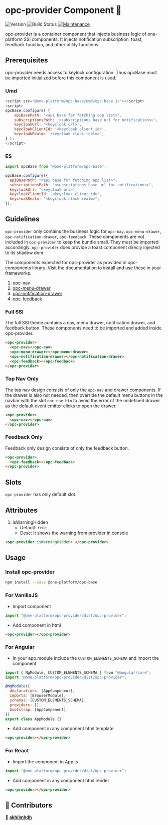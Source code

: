 # opc-provider Component 👋

![Version](https://img.shields.io/badge/version-0.0.1-blue.svg?cacheSeconds=2592000)
![Build Status](https://travis-ci.org/dwyl/esta.svg?branch=master)
[![Maintenance](https://img.shields.io/badge/Maintained%3F-yes-green.svg)](https://github.com/1-Platform/one-platform/graphs/commit-activity)

opc-provider is a container component that injects business logic of one-platform SSI components. It injects notification subscription, toast, feedback function, and other utility functions.

## Prerequisites

opc-provider needs access to keylock configuration. Thus opcBase must be imported initialized before this component is used.

### Umd

```js
<script src="@one-platform/opc-base/umd/opc-base.js"></script>
<script>
opcBase.configure( {
    apiBasePath: '<api base for fetching app list>',
    subscriptionsPath: '<subscriptions base url for notifications>',
    keycloakUrl: '<keycloak url>',
    keycloakClientId: '<keycloak client id>',
    keycloakRealm: '<keycloak clock realm>',
} );
</script>
```

### ES

```js
import opcBase from "@one-platform/opc-base";

opcBase.configure({
  apiBasePath: "<api base for fetching app list>",
  subscriptionsPath: "<subscriptions base url for notifications>",
  keycloakUrl: "<keycloak url>",
  keycloakClientId: "<keycloak client id>",
  keycloakRealm: "<keycloak clock realm>",
});
```

## Guidelines

`opc-provider` only contains the business logic for `opc-nav`, `opc-menu-drawer`, `opc-notification-drawer`, `opc-feedback`. These components are not included in `opc-provider` to keep the bundle small. They must be imported accordingly. `opc-provider` does provide a toast component direcly injected to its shadow dom.

The components expected for opc-provider as provided in opc-components library. Visit the documentation to install and use these in your frameworks.

1. [opc-nav](https://github.com/1-Platform/op-components/tree/master/packages/opc-nav)
2. [opc-menu-drawer](https://github.com/1-Platform/op-components/tree/master/packages/opc-menu-drawer)
3. [opc-notification-drawer](https://github.com/1-Platform/op-components/tree/master/packages/opc-notification-drawer)
4. [opc-feedback](https://github.com/1-Platform/op-components/tree/master/packages/opc-feedback)

### Full SSI

The full SSI theme contains a nav, menu drawer, notification drawer, and feedback button. These components need to be imported and added inside opc-provider.

```html
<opc-provider>
  <opc-nav></opc-nav>
  <opc-menu-drawer></opc-menu-drawer>
  <opc-notification-drawer></opc-notification-drawer>
  <opc-feedback></opc-feedback>
</opc-provider>
```

### Top Nav Only

The top nav design consists of only the `opc-nav` and drawer components. If the drawer is also not needed, then override the default menu buttons in the navbar with the slot `opc-nav-btn` to avoid the error of the undefined drawer as the default event emitter clicks to open the drawer.

```html
<opc-provider>
  <opc-nav></opc-nav>
</opc-provider>
```

### Feedback Only

Feedback only design consists of only the feedback button.

```html
<opc-provider>
  <opc-feedback></opc-feedback>
</opc-provider>
```

## Slots

`opc-provider` has only default slot.

## Attributes

1. isWarningHidden
   - Default: `true`
   - Desc: It shows the warning from provider in console

```html
<opc-provider isWarningHidden> </opc-provider>
```

## Usage

### Install opc-provider

```sh
npm install --save @one-platform/opc-base
```

### For VanillaJS

- Import component

```js
import "@one-platform/opc-provider/dist/opc-provider";
```

- Add component in html

```html
<opc-provider></opc-provider>
```

### For Angular

- In your app.module include the `CUSTOM_ELEMENTS_SCHEMA` and import the component

```js
import { NgModule, CUSTOM_ELEMENTS_SCHEMA } from "@angular/core";
import "@one-platform/opc-provider/dist/opc-provider";

@NgModule({
  declarations: [AppComponent],
  imports: [BrowserModule],
  schemas: [CUSTOM_ELEMENTS_SCHEMA],
  providers: [],
  bootstrap: [AppComponent],
})
export class AppModule {}
```

- Add component in any component html template

```html
<opc-provider></opc-provider>
```

### For React

- Import the component in App.js

```js
import "@one-platform/opc-provider/dist/opc-provider";
```

- Add component in any component html render

```html
<opc-provider></opc-provider>
```

## 🤝 Contributors

👤 **[akhilmhdh](https://github.com/akhilmhdh)**
